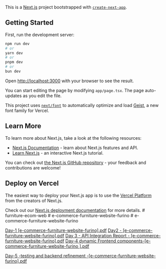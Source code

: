 This is a [Next.js](https://nextjs.org) project bootstrapped with [`create-next-app`](https://nextjs.org/docs/app/api-reference/cli/create-next-app).

## Getting Started

First, run the development server:

```bash
npm run dev
# or
yarn dev
# or
pnpm dev
# or
bun dev
```

Open [http://localhost:3000](http://localhost:3000) with your browser to see the result.

You can start editing the page by modifying `app/page.tsx`. The page auto-updates as you edit the file.

This project uses [`next/font`](https://nextjs.org/docs/app/building-your-application/optimizing/fonts) to automatically optimize and load [Geist](https://vercel.com/font), a new font family for Vercel.

## Learn More

To learn more about Next.js, take a look at the following resources:

- [Next.js Documentation](https://nextjs.org/docs) - learn about Next.js features and API.
- [Learn Next.js](https://nextjs.org/learn) - an interactive Next.js tutorial.

You can check out [the Next.js GitHub repository](https://github.com/vercel/next.js) - your feedback and contributions are welcome!

## Deploy on Vercel

The easiest way to deploy your Next.js app is to use the [Vercel Platform](https://vercel.com/new?utm_medium=default-template&filter=next.js&utm_source=create-next-app&utm_campaign=create-next-app-readme) from the creators of Next.js.

Check out our [Next.js deployment documentation](https://nextjs.org/docs/app/building-your-application/deploying) for more details.
#   f u r n i t u r e - e c o m - w e b 
 
 #   e - c o m m e r c e - f u r n i t u r e - w e b s i t e - f u r i n o 
 
 #   e - c o m m e r c e - f u r n i t u r e - w e b s i t e - f u r i n o 



 
 [Day-1 [e-commerce-furniture-website-furino].pdf](https://github.com/user-attachments/files/18584380/Day-1.e-commerce-furniture-website-furino.pdf)
[Day2 - [e-commerce-furniture-website-furino].pdf](https://github.com/user-attachments/files/18584387/Day2.-.e-commerce-furniture-website-furino.pdf)
[Day 3 - API Integration Report - [e-commerce-furniture-website-furino].pdf](https://github.com/user-attachments/files/18584394/Day.3.-.API.Integration.Report.-.e-commerce-furniture-website-furino.pdf)
[Day-4 dynamic Frontend components-[e-commerce-furniture-website-furino ].pdf](https://github.com/user-attachments/files/18584396/Day-4.dynamic.Frontend.components-.e-commerce-furniture-website-furino.pdf)

[Day-5 -testing and backend refinement  -[e-commerce-furniture-website-furino].pdf](https://github.com/user-attachments/files/18584400/Day-5.-testing.and.backend.refinement.-.e-commerce-furniture-website-furino.pdf)
